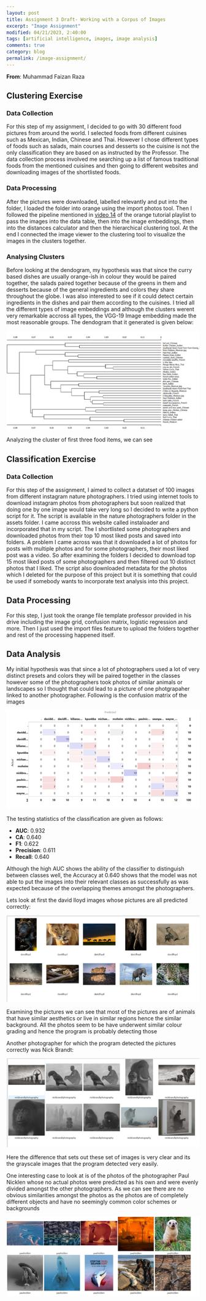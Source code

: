 ```yaml
---
layout: post
title: Assignment 3 Draft- Working with a Corpus of Images 
excerpt: "Image Assignment"
modified: 04/21/2023, 2:40:00
tags: [artificial intelligence, images, image analysis]
comments: true
category: blog
permalink: /image-assignment/
---
```

**From**: Muhammad Faizan Raza

## Clustering Exercise

### Data Collection
For this step of my assignment, I decided to go with 30 different food pictures from around the world. I selected foods from different cuisines such as Mexican, Indian, Chinese and Thai. However I chose different types of foods such as salads, main courses and desserts so the cuisine is not the only classification they are based on as instructed by the Professor. The data collection process involved me searching up a list of famous traditional foods from the mentioned cuisines and then going to different websites and downloading images of the shortlisted foods.

### Data Processing
After the pictures were downloaded, labelled relevantly and put into the folder, I loaded the folder into orange using the import photos tool. Then I followed the pipeline mentioned in [video 14](https://youtu.be/Iu8g2Twjn9U) of the orange tutorial playlist to pass the images into the data table, then into the image embeddings, then into the distances calculator and then the hierarchical clustering tool. At the end I connected the image viewer to the clustering tool to visualize the images in the clusters together. 

### Analysing Clusters
Before looking at the dendogram, my hypothesis was that since the curry based dishes are usually orange-ish in colour they would be paired together, the salads paired together because of the greens in them and desserts because of the general ingredients and colors they share throughout the globe. I was also interested to see if it could detect certain ingredients in the dishes and pair them according to the cuisines. I tried all the different types of image embeddings and although the clusters werent very remarkable accross all types, the VGG-19 Image embedding made the most reasonable groups. The dendogram that it generated is given below:

![Clustering Dendogram](/assets/clustering_dendogram.png)

Analyzing the cluster of first three food items, we can see 

## Classification Exercise

### Data Collection
For this step of the assignment, I aimed to collect a datatset of 100 images from different instagram nature photographers. I tried using internet tools to download instagram photos from photographers but soon realized that doing one by one image would take very long so I decided to write a python script for it. The script is available in the nature photographers folder in the assets folder. I came accross this website called instaloader and incorporated that in my script. The I shortlisted some photographers and downloaded photos from their top 10 most liked posts and saved into folders. A problem I came across was that it downloaded a lot of photos for posts with multiple photos and for some photographers, their most liked post was a video. So after examining the folders I decided to download top 15 most liked posts of some photographers and then filtered out 10 distinct photos that I liked. The script also downloaded metadata for the photos which I deleted for the purpose of this project but it is something that could be used if somebody wants to incorporate text analysis into this project.

## Data Processing
For this step, I just took the orange file template professor provided in his drive including the image grid, confusion matrix, logistic regression and more. Then I just used the import files feature to upload the folders together and rest of the processing happened itself.

## Data Analysis
My initial hypothesis was that since a lot of photographers used a lot of very distinct presets and colors they will be paired together in the classes however some of the photographers took photos of similar animals or landscapes so I thought that could lead to a picture of one photgrapaher linked to another photographer. Following is the confusion matrix of the images

![Confusion Matrix](/assets/confusion_matrix.png)

The testing statistics of the classification are given as follows:
- **AUC**: 0.932
- **CA**: 0.640
- **F1**: 0.622
- **Precision**: 0.611
- **Recall**: 0.640

Although the high AUC shows the ability of the classifier to distinguish between classes well, the Accuracy at 0.640 shows that the model was not able to put the images into their relevant classes as successfully as was expected because of the overlapping themes amongst the photographers.


Lets look at first the david lloyd images whose pictures are all predicted correctly:

![David Lloyd](/assets/david.png)

Examining the pictures we can see that most of the pictures are of animals that have similar aesthetics or live in similar regions hence the similar background. All the photos seem to be have underwent similar colour grading and hence the program is probably detecting those


Another photographer for which the program detected the pictures correctly was Nick Brandt:

![Nick Brandt](/assets/nick.png)

Here the difference that sets out these set of images is very clear and its the grayscale images that the program detected very easily.


One interesting case to look at is of the photos of the photographer Paul Nicklen whose no actual photos were predicted as his own and were evenly divided amongst the other photographers. As we can see there are no obvious similarities amongst the photos as the photos are of completely different objects and have no seemingly common color schemes or backgrounds

![Paul Nicklen](/assets/paul.png)








